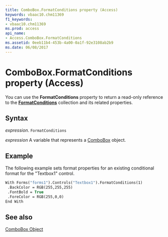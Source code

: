 ```yaml
---
title: ComboBox.FormatConditions property (Access)
keywords: vbaac10.chm11369
f1_keywords:
- vbaac10.chm11369
ms.prod: access
api_name:
- Access.ComboBox.FormatConditions
ms.assetid: 0eeb11b4-453b-4a00-0a1f-92e3108ab2b9
ms.date: 06/08/2017
---
```



# ComboBox.FormatConditions property (Access)

You can use the  **FormatConditions** property to return a read-only reference to the **[FormatConditions](Access.FormatConditions.md)** collection and its related properties.


## Syntax

_expression_. `FormatConditions`

_expression_ A variable that represents a [ComboBox](Access.ComboBox.md) object.


## Example

The following example sets format properties for an existing conditional format for the "Textbox1" control.


```vb
With Forms("forms1").Controls("Textbox1").FormatConditions(1) 
 .BackColor = RGB(255,255,255) 
 .FontBold = True 
 .ForeColor = RGB(255,0,0) 
End With
```


## See also


[ComboBox Object](Access.ComboBox.md)

